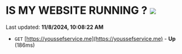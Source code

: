 # IS MY WEBSITE RUNNING ? [![](https://img.shields.io/static/v1?label=Sponsor&message=%E2%9D%A4&logo=GitHub&color=%23fe8e86)](https://github.com/sponsors/Youssef-Lehmam)

Last updated: **11/8/2024, 10:08:22 AM**

- `GET` [https://youssefservice.me](https://youssefservice.me) - **Up** (186ms)
